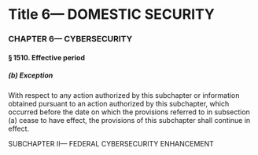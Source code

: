 
# Title 6— DOMESTIC SECURITY
### CHAPTER 6— CYBERSECURITY
#### § 1510. Effective period
##### (b) Exception

With respect to any action authorized by this subchapter or information obtained pursuant to an action authorized by this subchapter, which occurred before the date on which the provisions referred to in subsection (a) cease to have effect, the provisions of this subchapter shall continue in effect.

SUBCHAPTER II— FEDERAL CYBERSECURITY ENHANCEMENT
